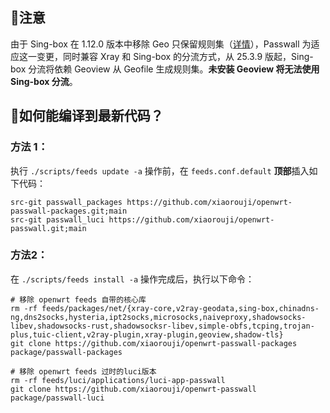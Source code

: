 ## :mega:注意
由于 Sing-box 在 1.12.0 版本中移除 Geo 只保留规则集（[详情](https://sing-box.sagernet.org/zh/deprecated/#geoip)），Passwall 为适应这一变更，同时兼容 Xray 和 Sing-box 的分流方式，从 25.3.9 版起，Sing-box 分流将依赖 Geoview 从 Geofile 生成规则集。**未安装 Geoview 将无法使用 Sing-box 分流**。  

## 📌如何能编译到最新代码？

### 方法 1：

执行 `./scripts/feeds update -a` 操作前，在 `feeds.conf.default` **顶部**插入如下代码：

```
src-git passwall_packages https://github.com/xiaorouji/openwrt-passwall-packages.git;main
src-git passwall_luci https://github.com/xiaorouji/openwrt-passwall.git;main
```

### 方法2：

在 `./scripts/feeds install -a` 操作完成后，执行以下命令：

```shell
# 移除 openwrt feeds 自带的核心库
rm -rf feeds/packages/net/{xray-core,v2ray-geodata,sing-box,chinadns-ng,dns2socks,hysteria,ipt2socks,microsocks,naiveproxy,shadowsocks-libev,shadowsocks-rust,shadowsocksr-libev,simple-obfs,tcping,trojan-plus,tuic-client,v2ray-plugin,xray-plugin,geoview,shadow-tls}
git clone https://github.com/xiaorouji/openwrt-passwall-packages package/passwall-packages

# 移除 openwrt feeds 过时的luci版本
rm -rf feeds/luci/applications/luci-app-passwall
git clone https://github.com/xiaorouji/openwrt-passwall package/passwall-luci
```
